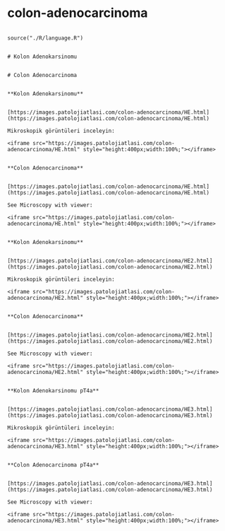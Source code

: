 # colon-adenocarcinoma



```{r language colon-adenocarcinoma, echo=FALSE, include=TRUE}

source("./R/language.R")

```




```{asis, echo = (language == "TR")}

# Kolon Adenokarsinomu

```




```{asis, echo = (language == "EN")}

# Colon Adenocarcinoma

```




```{asis, echo = (language == "TR")}

**Kolon Adenokarsinomu**


[https://images.patolojiatlasi.com/colon-adenocarcinoma/HE.html](https://images.patolojiatlasi.com/colon-adenocarcinoma/HE.html)

Mikroskopik görüntüleri inceleyin:

<iframe src="https://images.patolojiatlasi.com/colon-adenocarcinoma/HE.html" style="height:400px;width:100%;"></iframe>

```




```{asis, echo = (language == "EN")}

**Colon Adenocarcinoma**


[https://images.patolojiatlasi.com/colon-adenocarcinoma/HE.html](https://images.patolojiatlasi.com/colon-adenocarcinoma/HE.html)

See Microscopy with viewer: 

<iframe src="https://images.patolojiatlasi.com/colon-adenocarcinoma/HE.html" style="height:400px;width:100%;"></iframe>

```



```{asis, echo = (language == "TR")}

**Kolon Adenokarsinomu**


[https://images.patolojiatlasi.com/colon-adenocarcinoma/HE2.html](https://images.patolojiatlasi.com/colon-adenocarcinoma/HE2.html)

Mikroskopik görüntüleri inceleyin:

<iframe src="https://images.patolojiatlasi.com/colon-adenocarcinoma/HE2.html" style="height:400px;width:100%;"></iframe>

```




```{asis, echo = (language == "EN")}

**Colon Adenocarcinoma**


[https://images.patolojiatlasi.com/colon-adenocarcinoma/HE2.html](https://images.patolojiatlasi.com/colon-adenocarcinoma/HE2.html)

See Microscopy with viewer: 

<iframe src="https://images.patolojiatlasi.com/colon-adenocarcinoma/HE2.html" style="height:400px;width:100%;"></iframe>

```




```{asis, echo = (language == "TR")}

**Kolon Adenokarsinomu pT4a**


[https://images.patolojiatlasi.com/colon-adenocarcinoma/HE3.html](https://images.patolojiatlasi.com/colon-adenocarcinoma/HE3.html)

Mikroskopik görüntüleri inceleyin:

<iframe src="https://images.patolojiatlasi.com/colon-adenocarcinoma/HE3.html" style="height:400px;width:100%;"></iframe>

```




```{asis, echo = (language == "EN")}

**Colon Adenocarcinoma pT4a**


[https://images.patolojiatlasi.com/colon-adenocarcinoma/HE3.html](https://images.patolojiatlasi.com/colon-adenocarcinoma/HE3.html)

See Microscopy with viewer: 

<iframe src="https://images.patolojiatlasi.com/colon-adenocarcinoma/HE3.html" style="height:400px;width:100%;"></iframe>

```

